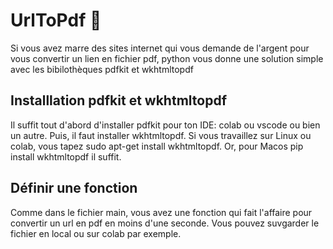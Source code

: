 # UrlToPdf 🔀
Si vous avez marre des sites internet qui vous demande de l'argent pour vous convertir un lien en fichier pdf, python vous donne une solution simple avec les bibilothèques pdfkit et wkhtmltopdf

## Installlation pdfkit et wkhtmltopdf
Il suffit tout d'abord d'installer pdfkit pour ton IDE: colab ou vscode ou bien un autre. Puis, il faut installer wkhtmltopdf. Si vous travaillez sur Linux ou colab, vous tapez sudo apt-get install wkhtmltopdf. Or, pour Macos pip install wkhtmltopdf il suffit.

## Définir une fonction
Comme dans le fichier main, vous avez une fonction qui fait l'affaire pour convertir un url en pdf en moins d'une seconde. Vous pouvez suvgarder le fichier en local ou sur colab par exemple.

